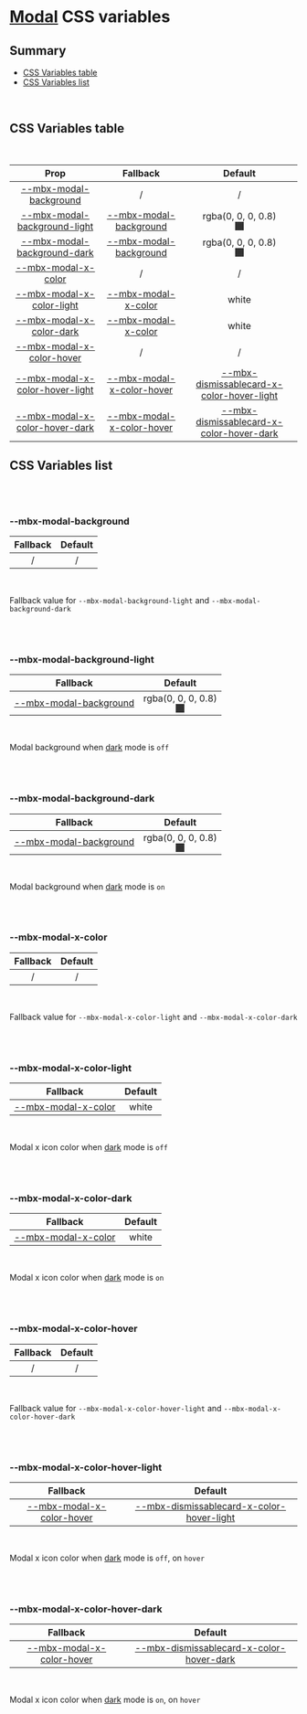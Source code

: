 # [Modal](index.md) CSS variables

## Summary

- [CSS Variables table](#css-variables-table)
- [CSS Variables list](#css-variables-list)

<br>

## CSS Variables table

<br>

| <div style='text-align:center;margin:auto;'>Prop</div>                                                               | <div style='text-align:center;margin:auto;'>Fallback</div>                                               | <div style='text-align:center;margin:auto;'>Default</div>                                                                                                                                                                                                             |
| -------------------------------------------------------------------------------------------------------------------- | -------------------------------------------------------------------------------------------------------- | --------------------------------------------------------------------------------------------------------------------------------------------------------------------------------------------------------------------------------------------------------------------- |
| <div style='text-align:center;margin:auto;'>[--mbx-modal-background](#-mbx-modal-background)</div>                   | <div style='text-align:center;margin:auto;'>/</div>                                                      | <div style='text-align:center;margin:auto;'>/</div>                                                                                                                                                                                                                   |
| <div style='text-align:center;margin:auto;'>[--mbx-modal-background-light](#-mbx-modal-background-light)</div>       | <div style='text-align:center;margin:auto;'>[--mbx-modal-background](#-mbx-modal-background)</div>       | <div style='text-align:center;margin:auto;'><div><div style='text-align:center;margin-auto;'>rgba(0, 0, 0, 0.8)</div><div style='text-align:center;margin-auto;'><div style='background:rgba(0, 0, 0, 0.8);margin:auto; width:15px; height:15px;'/></div></div></div> |
| <div style='text-align:center;margin:auto;'>[--mbx-modal-background-dark](#-mbx-modal-background-dark)</div>         | <div style='text-align:center;margin:auto;'>[--mbx-modal-background](#-mbx-modal-background)</div>       | <div style='text-align:center;margin:auto;'><div><div style='text-align:center;margin-auto;'>rgba(0, 0, 0, 0.8)</div><div style='text-align:center;margin-auto;'><div style='background:rgba(0, 0, 0, 0.8);margin:auto; width:15px; height:15px;'/></div></div></div> |
| <div style='text-align:center;margin:auto;'>[--mbx-modal-x-color](#-mbx-modal-x-color)</div>                         | <div style='text-align:center;margin:auto;'>/</div>                                                      | <div style='text-align:center;margin:auto;'>/</div>                                                                                                                                                                                                                   |
| <div style='text-align:center;margin:auto;'>[--mbx-modal-x-color-light](#-mbx-modal-x-color-light)</div>             | <div style='text-align:center;margin:auto;'>[--mbx-modal-x-color](#-mbx-modal-x-color)</div>             | <div style='text-align:center;margin:auto;'>white</div>                                                                                                                                                                                                               |
| <div style='text-align:center;margin:auto;'>[--mbx-modal-x-color-dark](#-mbx-modal-x-color-dark)</div>               | <div style='text-align:center;margin:auto;'>[--mbx-modal-x-color](#-mbx-modal-x-color)</div>             | <div style='text-align:center;margin:auto;'>white</div>                                                                                                                                                                                                               |
| <div style='text-align:center;margin:auto;'>[--mbx-modal-x-color-hover](#-mbx-modal-x-color-hover)</div>             | <div style='text-align:center;margin:auto;'>/</div>                                                      | <div style='text-align:center;margin:auto;'>/</div>                                                                                                                                                                                                                   |
| <div style='text-align:center;margin:auto;'>[--mbx-modal-x-color-hover-light](#-mbx-modal-x-color-hover-light)</div> | <div style='text-align:center;margin:auto;'>[--mbx-modal-x-color-hover](#-mbx-modal-x-color-hover)</div> | <div style='text-align:center;margin:auto;'>[--mbx-dismissablecard-x-color-hover-light](https://cianciarusocataldo.github.io/mobrix-ui/docs/molecules/DismissableCard/css-vars.md#-mbx-dismissablecard-x-color-hover-light)</div>                                     |
| <div style='text-align:center;margin:auto;'>[--mbx-modal-x-color-hover-dark](#-mbx-modal-x-color-hover-dark)</div>   | <div style='text-align:center;margin:auto;'>[--mbx-modal-x-color-hover](#-mbx-modal-x-color-hover)</div> | <div style='text-align:center;margin:auto;'>[--mbx-dismissablecard-x-color-hover-dark](https://cianciarusocataldo.github.io/mobrix-ui/docs/molecules/DismissableCard/css-vars.md#-mbx-dismissablecard-x-color-hover-dark)</div>                                       |

## CSS Variables list

<br>

<br>

### --mbx-modal-background

| <div style='text-align:center;margin:auto;'>Fallback</div> | <div style='text-align:center;margin:auto;'>Default</div> |
| ---------------------------------------------------------- | --------------------------------------------------------- |
| <div style='text-align:center;margin:auto;'>/</div>        | <div style='text-align:center;margin:auto;'>/</div>       |

<br>

Fallback value for `--mbx-modal-background-light` and `--mbx-modal-background-dark`

<br>

<br>

### --mbx-modal-background-light

| <div style='text-align:center;margin:auto;'>Fallback</div>                                         | <div style='text-align:center;margin:auto;'>Default</div>                                                                                                                                                                                                             |
| -------------------------------------------------------------------------------------------------- | --------------------------------------------------------------------------------------------------------------------------------------------------------------------------------------------------------------------------------------------------------------------- |
| <div style='text-align:center;margin:auto;'>[--mbx-modal-background](#-mbx-modal-background)</div> | <div style='text-align:center;margin:auto;'><div><div style='text-align:center;margin-auto;'>rgba(0, 0, 0, 0.8)</div><div style='text-align:center;margin-auto;'><div style='background:rgba(0, 0, 0, 0.8);margin:auto; width:15px; height:15px;'/></div></div></div> |

<br>

Modal background when [dark](../../global/props.md#dark) mode is `off`

<br>

<br>

### --mbx-modal-background-dark

| <div style='text-align:center;margin:auto;'>Fallback</div>                                         | <div style='text-align:center;margin:auto;'>Default</div>                                                                                                                                                                                                             |
| -------------------------------------------------------------------------------------------------- | --------------------------------------------------------------------------------------------------------------------------------------------------------------------------------------------------------------------------------------------------------------------- |
| <div style='text-align:center;margin:auto;'>[--mbx-modal-background](#-mbx-modal-background)</div> | <div style='text-align:center;margin:auto;'><div><div style='text-align:center;margin-auto;'>rgba(0, 0, 0, 0.8)</div><div style='text-align:center;margin-auto;'><div style='background:rgba(0, 0, 0, 0.8);margin:auto; width:15px; height:15px;'/></div></div></div> |

<br>

Modal background when [dark](../../global/props.md#dark) mode is `on`

<br>

<br>

### --mbx-modal-x-color

| <div style='text-align:center;margin:auto;'>Fallback</div> | <div style='text-align:center;margin:auto;'>Default</div> |
| ---------------------------------------------------------- | --------------------------------------------------------- |
| <div style='text-align:center;margin:auto;'>/</div>        | <div style='text-align:center;margin:auto;'>/</div>       |

<br>

Fallback value for `--mbx-modal-x-color-light` and `--mbx-modal-x-color-dark`

<br>

<br>

### --mbx-modal-x-color-light

| <div style='text-align:center;margin:auto;'>Fallback</div>                                   | <div style='text-align:center;margin:auto;'>Default</div> |
| -------------------------------------------------------------------------------------------- | --------------------------------------------------------- |
| <div style='text-align:center;margin:auto;'>[--mbx-modal-x-color](#-mbx-modal-x-color)</div> | <div style='text-align:center;margin:auto;'>white</div>   |

<br>

Modal x icon color when [dark](../../global/props.md#dark) mode is `off`

<br>

<br>

### --mbx-modal-x-color-dark

| <div style='text-align:center;margin:auto;'>Fallback</div>                                   | <div style='text-align:center;margin:auto;'>Default</div> |
| -------------------------------------------------------------------------------------------- | --------------------------------------------------------- |
| <div style='text-align:center;margin:auto;'>[--mbx-modal-x-color](#-mbx-modal-x-color)</div> | <div style='text-align:center;margin:auto;'>white</div>   |

<br>

Modal x icon color when [dark](../../global/props.md#dark) mode is `on`

<br>

<br>

### --mbx-modal-x-color-hover

| <div style='text-align:center;margin:auto;'>Fallback</div> | <div style='text-align:center;margin:auto;'>Default</div> |
| ---------------------------------------------------------- | --------------------------------------------------------- |
| <div style='text-align:center;margin:auto;'>/</div>        | <div style='text-align:center;margin:auto;'>/</div>       |

<br>

Fallback value for `--mbx-modal-x-color-hover-light` and `--mbx-modal-x-color-hover-dark`

<br>

<br>

### --mbx-modal-x-color-hover-light

| <div style='text-align:center;margin:auto;'>Fallback</div>                                               | <div style='text-align:center;margin:auto;'>Default</div>                                                                                                                                                                         |
| -------------------------------------------------------------------------------------------------------- | --------------------------------------------------------------------------------------------------------------------------------------------------------------------------------------------------------------------------------- |
| <div style='text-align:center;margin:auto;'>[--mbx-modal-x-color-hover](#-mbx-modal-x-color-hover)</div> | <div style='text-align:center;margin:auto;'>[--mbx-dismissablecard-x-color-hover-light](https://cianciarusocataldo.github.io/mobrix-ui/docs/molecules/DismissableCard/css-vars.md#-mbx-dismissablecard-x-color-hover-light)</div> |

<br>

Modal x icon color when [dark](../../global/props.md#dark) mode is `off`, on `hover`

<br>

<br>

### --mbx-modal-x-color-hover-dark

| <div style='text-align:center;margin:auto;'>Fallback</div>                                               | <div style='text-align:center;margin:auto;'>Default</div>                                                                                                                                                                       |
| -------------------------------------------------------------------------------------------------------- | ------------------------------------------------------------------------------------------------------------------------------------------------------------------------------------------------------------------------------- |
| <div style='text-align:center;margin:auto;'>[--mbx-modal-x-color-hover](#-mbx-modal-x-color-hover)</div> | <div style='text-align:center;margin:auto;'>[--mbx-dismissablecard-x-color-hover-dark](https://cianciarusocataldo.github.io/mobrix-ui/docs/molecules/DismissableCard/css-vars.md#-mbx-dismissablecard-x-color-hover-dark)</div> |

<br>

Modal x icon color when [dark](../../global/props.md#dark) mode is `on`, on `hover`

<br>
